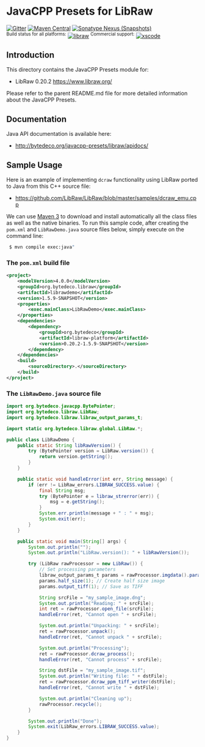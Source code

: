 JavaCPP Presets for LibRaw
==========================

[![Gitter](https://badges.gitter.im/bytedeco/javacpp.svg)](https://gitter.im/bytedeco/javacpp) [![Maven Central](https://maven-badges.herokuapp.com/maven-central/org.bytedeco/libraw/badge.svg)](https://maven-badges.herokuapp.com/maven-central/org.bytedeco/libraw) [![Sonatype Nexus (Snapshots)](https://img.shields.io/nexus/s/https/oss.sonatype.org/org.bytedeco/libraw.svg)](http://bytedeco.org/builds/)  
<sup>Build status for all platforms:</sup> [![libraw](https://github.com/bytedeco/javacpp-presets/workflows/libraw/badge.svg)](https://github.com/bytedeco/javacpp-presets/actions?query=workflow%3Alibraw)  <sup>Commercial support:</sup> [![xscode](https://img.shields.io/badge/Available%20on-xs%3Acode-blue?style=?style=plastic&logo=appveyor&logo=data:image/png;base64,iVBORw0KGgoAAAANSUhEUgAAAEAAAABACAMAAACdt4HsAAAAGXRFWHRTb2Z0d2FyZQBBZG9iZSBJbWFnZVJlYWR5ccllPAAAAAZQTFRF////////VXz1bAAAAAJ0Uk5T/wDltzBKAAAAlUlEQVR42uzXSwqAMAwE0Mn9L+3Ggtgkk35QwcnSJo9S+yGwM9DCooCbgn4YrJ4CIPUcQF7/XSBbx2TEz4sAZ2q1RAECBAiYBlCtvwN+KiYAlG7UDGj59MViT9hOwEqAhYCtAsUZvL6I6W8c2wcbd+LIWSCHSTeSAAECngN4xxIDSK9f4B9t377Wd7H5Nt7/Xz8eAgwAvesLRjYYPuUAAAAASUVORK5CYII=)](https://xscode.com/bytedeco/javacpp-presets)


Introduction
------------
This directory contains the JavaCPP Presets module for:

 * LibRaw 0.20.2  https://www.libraw.org/

Please refer to the parent README.md file for more detailed information about the JavaCPP Presets.


Documentation
-------------
Java API documentation is available here:

 * http://bytedeco.org/javacpp-presets/libraw/apidocs/


Sample Usage
------------
Here is an example of implementing `dcraw` functionality using LibRaw ported to Java from this C++ source file:

 * https://github.com/LibRaw/LibRaw/blob/master/samples/dcraw_emu.cpp

We can use [Maven 3](http://maven.apache.org/) to download and install automatically all the class files as well as the native binaries. To run this sample code, after creating the `pom.xml` and `LibRawDemo.java` source files below, simply execute on the command line:
```bash
 $ mvn compile exec:java"
```

### The `pom.xml` build file
```xml
<project>
    <modelVersion>4.0.0</modelVersion>
    <groupId>org.bytedeco.libraw</groupId>
    <artifactId>librawdemo</artifactId>
    <version>1.5.9-SNAPSHOT</version>
    <properties>
        <exec.mainClass>LibRawDemo</exec.mainClass>
    </properties>
    <dependencies>
        <dependency>
            <groupId>org.bytedeco</groupId>
            <artifactId>libraw-platform</artifactId>
            <version>0.20.2-1.5.9-SNAPSHOT</version>
        </dependency>
    </dependencies>
    <build>
        <sourceDirectory>.</sourceDirectory>
    </build>
</project>
```

### The `LibRawDemo.java` source file
```java
import org.bytedeco.javacpp.BytePointer;
import org.bytedeco.libraw.LibRaw;
import org.bytedeco.libraw.libraw_output_params_t;

import static org.bytedeco.libraw.global.LibRaw.*;

public class LibRawDemo {
    public static String libRawVersion() {
        try (BytePointer version = LibRaw.version()) {
            return version.getString();
        }
    }

    public static void handleError(int err, String message) {
        if (err != LibRaw_errors.LIBRAW_SUCCESS.value) {
            final String msg;
            try (BytePointer e = libraw_strerror(err)) {
                msg = e.getString();
            }
            System.err.println(message + " : " + msg);
            System.exit(err);
        }
    }

    public static void main(String[] args) {
        System.out.println("");
        System.out.println("LibRaw.version(): " + libRawVersion());

        try (LibRaw rawProcessor = new LibRaw()) {
            // Set processing parameters
            libraw_output_params_t params = rawProcessor.imgdata().params();
            params.half_size(1); // Create half size image
            params.output_tiff(1); // Save as TIFF

            String srcFile = "my_sample_image.dng";
            System.out.println("Reading: " + srcFile);
            int ret = rawProcessor.open_file(srcFile);
            handleError(ret, "Cannot open " + srcFile);

            System.out.println("Unpacking: " + srcFile);
            ret = rawProcessor.unpack();
            handleError(ret, "Cannot unpack " + srcFile);

            System.out.println("Processing");
            ret = rawProcessor.dcraw_process();
            handleError(ret, "Cannot process" + srcFile);

            String dstFile = "my_sample_image.tif";
            System.out.println("Writing file: " + dstFile);
            ret = rawProcessor.dcraw_ppm_tiff_writer(dstFile);
            handleError(ret, "Cannot write " + dstFile);

            System.out.println("Cleaning up");
            rawProcessor.recycle();
        }

        System.out.println("Done");
        System.exit(LibRaw_errors.LIBRAW_SUCCESS.value);
    }
}
```
